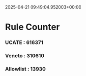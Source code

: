 2025-04-21 09:49:04.952003+00:00
# Rule Counter 
 ### UCATE : 616371

 ### Veneto : 310610

 ### Allowlist : 13930